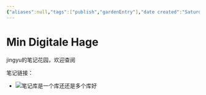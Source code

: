 ```yaml
---
{"aliases":null,"tags":["publish","gardenEntry"],"date created":"Saturday, April 30th 2022, 8:52:35 am","date modified":"Saturday, April 30th 2022, 9:25:59 am","title":"Min Digitale Hage","dg-home":true,"dg-publish":true,"dg-home-link":false,"permalink":"/publish/home/","dgHomeLink":false,"dgPassFrontmatter":true}
---
```


# Min Digitale Hage

jingyu的笔记花园，欢迎查阅

笔记链接：
- ![笔记库是一个库还还是多个库好](https://jingyugarden.netlify.app/2022/04/one&more)


